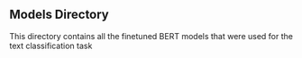 ## Models Directory 

This directory contains all the finetuned BERT models that were used for the text classification task
